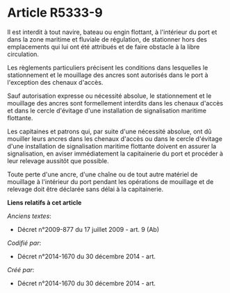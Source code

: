 # Article R5333-9

Il est interdit à tout navire, bateau ou engin flottant, à l'intérieur du port et dans la zone maritime et fluviale de
régulation, de stationner hors des emplacements qui lui ont été attribués et de faire obstacle à la libre circulation.

Les règlements particuliers précisent les conditions dans lesquelles le stationnement et le mouillage des ancres sont
autorisés dans le port à l'exception des chenaux d'accès.

Sauf autorisation expresse ou nécessité absolue, le stationnement et le mouillage des ancres sont formellement interdits dans
les chenaux d'accès et dans le cercle d'évitage d'une installation de signalisation maritime flottante.

Les capitaines et patrons qui, par suite d'une nécessité absolue, ont dû mouiller leurs ancres dans les chenaux d'accès ou
dans le cercle d'évitage d'une installation de signalisation maritime flottante doivent en assurer la signalisation, en
aviser immédiatement la capitainerie du port et procéder à leur relevage aussitôt que possible.

Toute perte d'une ancre, d'une chaîne ou de tout autre matériel de mouillage à l'intérieur du port pendant les opérations de
mouillage et de relevage doit être déclarée sans délai à la capitainerie.

**Liens relatifs à cet article**

_Anciens textes_:

  - Décret n°2009-877 du 17 juillet 2009 - art. 9 (Ab)

_Codifié par_:

  - Décret n°2014-1670 du 30 décembre 2014 - art.

_Créé par_:

  - Décret n°2014-1670 du 30 décembre 2014 - art.
